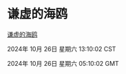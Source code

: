 # 谦虚的海鸥
[谦虚的海鸥](http://219.139.197.74:56308/qxdho/course/base/hotlink/index.php)

2024年 10月 26日 星期六 13:10:02 CST

2024年 10月 26日 星期六 05:10:02 GMT
